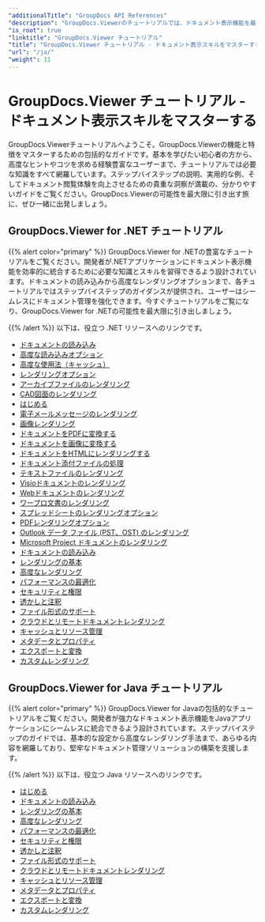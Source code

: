 ```yaml
---
"additionalTitle": "GroupDocs API References"
"description": "GroupDocs.Viewerのチュートリアルでは、ドキュメント表示機能を最大限に活用するための包括的なガイドを提供しています。今すぐその可能性を最大限に引き出しましょう！"
"is_root": true
"linktitle": "GroupDocs.Viewer チュートリアル"
"title": "GroupDocs.Viewer チュートリアル - ドキュメント表示スキルをマスターする"
"url": "/ja/"
"weight": 11
---
```


# GroupDocs.Viewer チュートリアル - ドキュメント表示スキルをマスターする
GroupDocs.Viewerチュートリアルへようこそ。GroupDocs.Viewerの機能と特徴をマスターするための包括的なガイドです。基本を学びたい初心者の方から、高度なヒントやコツを求める経験豊富なユーザーまで、チュートリアルでは必要な知識をすべて網羅しています。ステップバイステップの説明、実用的な例、そしてドキュメント閲覧体験を向上させるための貴重な洞察が満載の、分かりやすいガイドをご覧ください。GroupDocs.Viewerの可能性を最大限に引き出す旅に、ぜひ一緒に出発しましょう。

## GroupDocs.Viewer for .NET チュートリアル

{{% alert color="primary" %}}
GroupDocs.Viewer for .NETの豊富なチュートリアルをご覧ください。開発者が.NETアプリケーションにドキュメント表示機能を効率的に統合するために必要な知識とスキルを習得できるよう設計されています。ドキュメントの読み込みから高度なレンダリングオプションまで、各チュートリアルではステップバイステップのガイダンスが提供され、ユーザーはシームレスにドキュメント管理を強化できます。今すぐチュートリアルをご覧になり、GroupDocs.Viewer for .NETの可能性を最大限に引き出しましょう。

{{% /alert %}}
以下は、役立つ .NET リソースへのリンクです。
 
- [ドキュメントの読み込み](./net/loading-documents/)
- [高度な読み込みオプション](./net/advanced-loading/)
- [高度な使用法（キャッシュ）](./net/advanced-usage-caching/)
- [レンダリングオプション](./net/rendering-options/)
- [アーカイブファイルのレンダリング](./net/rendering-archive-files/)
- [CAD図面のレンダリング](./net/rendering-cad-drawings/)
- [はじめる](./net/getting-started/)
- [電子メールメッセージのレンダリング](./net/rendering-email-messages/)
- [画像レンダリング](./net/image-rendering/)
- [ドキュメントをPDFに変換する](./net/rendering-documents-pdf/)
- [ドキュメントを画像に変換する](./net/rendering-documents-images/)
- [ドキュメントをHTMLにレンダリングする](./net/rendering-documents-html/)
- [ドキュメント添付ファイルの処理](./net/processing-document-attachments/)
- [テキストファイルのレンダリング](./net/rendering-text-files/)
- [Visioドキュメントのレンダリング](./net/rendering-visio-documents/)
- [Webドキュメントのレンダリング](./net/rendering-web-documents/)
- [ワープロ文書のレンダリング](./net/rendering-word-processing-documents/)
- [スプレッドシートのレンダリングオプション](./net/spreadsheet-rendering-options/)
- [PDFレンダリングオプション](./net/pdf-rendering-options/)
- [Outlook データ ファイル (PST、OST) のレンダリング](./net/rendering-outlook-data-files/)
- [Microsoft Project ドキュメントのレンダリング](./net/rendering-ms-project-documents/)
- [ドキュメントの読み込み](./net/document-loading/)
- [レンダリングの基本](./net/rendering-basics/)
- [高度なレンダリング](./net/advanced-rendering/)
- [パフォーマンスの最適化](./net/performance-optimization/)
- [セキュリティと権限](./net/security-permissions/)
- [透かしと注釈](./net/watermarks-annotations/)
- [ファイル形式のサポート](./net/file-formats-support/)
- [クラウドとリモートドキュメントレンダリング](./net/cloud-remote-document-rendering/)
- [キャッシュとリソース管理](./net/caching-resource-management/)
- [メタデータとプロパティ](./net/metadata-properties/)
- [エクスポートと変換](./net/export-conversion/)
- [カスタムレンダリング](./net/custom-rendering/)

## GroupDocs.Viewer for Java チュートリアル

{{% alert color="primary" %}}
GroupDocs.Viewer for Javaの包括的なチュートリアルをご覧ください。開発者が強力なドキュメント表示機能をJavaアプリケーションにシームレスに統合できるよう設計されています。ステップバイステップのガイドでは、基本的な設定から高度なレンダリング手法まで、あらゆる内容を網羅しており、堅牢なドキュメント管理ソリューションの構築を支援します。

{{% /alert %}}
以下は、役立つ Java リソースへのリンクです。

- [はじめる](./java/getting-started/)
- [ドキュメントの読み込み](./java/document-loading/)
- [レンダリングの基本](./java/rendering-basics/)
- [高度なレンダリング](./java/advanced-rendering/)
- [パフォーマンスの最適化](./java/performance-optimization/)
- [セキュリティと権限](./java/security-permissions/)
- [透かしと注釈](./java/watermarks-annotations/)
- [ファイル形式のサポート](./java/file-formats-support/)
- [クラウドとリモートドキュメントレンダリング](./java/cloud-remote-document-rendering/)
- [キャッシュとリソース管理](./java/caching-resource-management/)
- [メタデータとプロパティ](./java/metadata-properties/)
- [エクスポートと変換](./java/export-conversion/)
- [カスタムレンダリング](./java/custom-rendering/)